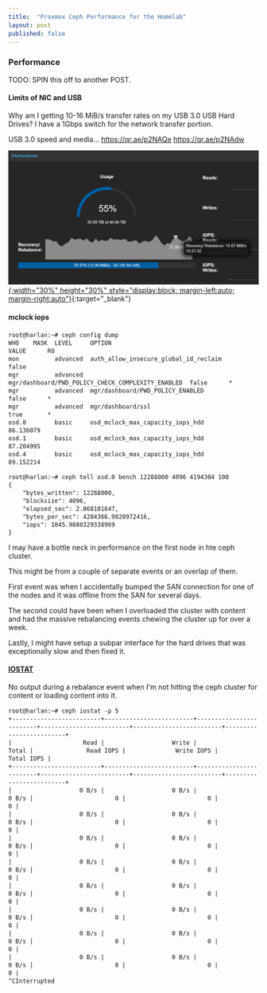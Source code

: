 ```yaml
---
title:  "Proxmox Ceph Performance for the Homelab"
layout: post
published: false
---
```


### Performance

TODO: SPIN this off to another POST.

#### Limits of NIC and USB

Why am I getting 10-16 MiB/s transfer rates on my USB 3.0 USB Hard Drives? I have a 1Gbps switch for the network transfer portion.

USB 3.0 speed and media... https://qr.ae/p2NAQe https://qr.ae/p2NAdw

[![Ceph Recovery and Rebalance](/assets/images/ceph-recovery-rebalance-homelab.png){:width="30%" height="30%" style="display:block; margin-left:auto; margin-right:auto"}](/assets/images/ceph-recovery-rebalance-homelab.png){:target="_blank"}

#### mclock iops

```console
root@harlan:~# ceph config dump
WHO    MASK  LEVEL     OPTION                                             VALUE      RO
mon          advanced  auth_allow_insecure_global_id_reclaim              false
mgr          advanced  mgr/dashboard/PWD_POLICY_CHECK_COMPLEXITY_ENABLED  false      *
mgr          advanced  mgr/dashboard/PWD_POLICY_ENABLED                   false      *
mgr          advanced  mgr/dashboard/ssl                                  true       *
osd.0        basic     osd_mclock_max_capacity_iops_hdd                   86.136079
osd.1        basic     osd_mclock_max_capacity_iops_hdd                   87.204995
osd.4        basic     osd_mclock_max_capacity_iops_hdd                   89.152214
```

```console
root@harlan:~# ceph tell osd.0 bench 12288000 4096 4194304 100
{
    "bytes_written": 12288000,
    "blocksize": 4096,
    "elapsed_sec": 2.868101647,
    "bytes_per_sec": 4284366.9828972416,
    "iops": 1045.9880329338969
}
```

I may have a bottle neck in performance on the first node in hte ceph cluster.

This might be from a couple of separate events or an overlap of them.

First event was when I accidentally bumped the SAN connection for one of the nodes and it was offline from the SAN for several days.

The second could have been when I overloaded the cluster with content and had the massive rebalancing events chewing the cluster up for over a week.

Lastly, I might have setup a subpar interface for the hard drives that was exceptionally slow and then fixed it.


#### [IOSTAT](https://docs.ceph.com/en/latest/mgr/iostat/)

No output during a rebalance event when I'm not hitting the ceph cluster for content or loading content into it.

``` shell
root@harlan:~# ceph iostat -p 5
+-------------------------+-------------------------+-------------------------+-------------------------+-------------------------+-------------------------+
|                    Read |                   Write |                   Total |               Read IOPS |              Write IOPS |              Total IOPS |
+-------------------------+-------------------------+-------------------------+-------------------------+-------------------------+-------------------------+
|                   0 B/s |                   0 B/s |                   0 B/s |                       0 |                       0 |                       0 |
|                   0 B/s |                   0 B/s |                   0 B/s |                       0 |                       0 |                       0 |
|                   0 B/s |                   0 B/s |                   0 B/s |                       0 |                       0 |                       0 |
|                   0 B/s |                   0 B/s |                   0 B/s |                       0 |                       0 |                       0 |
|                   0 B/s |                   0 B/s |                   0 B/s |                       0 |                       0 |                       0 |
|                   0 B/s |                   0 B/s |                   0 B/s |                       0 |                       0 |                       0 |
|                   0 B/s |                   0 B/s |                   0 B/s |                       0 |                       0 |                       0 |
|                   0 B/s |                   0 B/s |                   0 B/s |                       0 |                       0 |                       0 |
^CInterrupted
```
